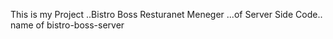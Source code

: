This is my Project ..Bistro Boss Resturanet Meneger ...of
Server Side Code.. name of bistro-boss-server
